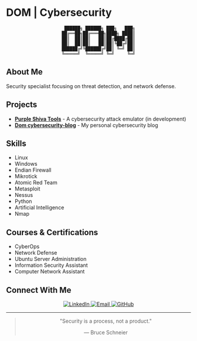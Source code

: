 # DOM | Cybersecurity

<div align="center">
  
```
 ██████╗ ██████╗ ███╗   ███╗
██╔══██╗██╔═══██╗████╗ ████║
██║  ██║██║   ██║██╔████╔██║
██║  ██║██║   ██║██║╚██╔╝██║
██████╔╝╚██████╔╝██║ ╚═╝ ██║
╚═════╝  ╚═════╝ ╚═╝     ╚═╝
```

</div>

## About Me

Security specialist focusing on threat detection, and network defense.

## Projects

- [**Purple Shiva Tools**](https://github.com/PurpleShivaTeam) - A cybersecurity attack emulator (in development)
- [**Dom cybersecurity-blog**](https://dom-cybersegurityblog.netlify.app/) - My personal cybersecurity blog

## Skills

- Linux
- Windows
- Endian Firewall
- Mikrotick
- Atomic Red Team
- Metasploit
- Nessus
- Python
- Artificial Intelligence
- Nmap

## Courses & Certifications

- CyberOps
- Network Defense
- Ubuntu Server Administration
- Information Security Assistant
- Computer Network Assistant

## Connect With Me

<div align="center">

  <a href="https://www.linkedin.com/in/pedro-henrique-silva-evangelista/" target="_blank">
    <img src="https://img.shields.io/badge/LinkedIn-2E8B57?logo=linkedin&logoColor=white&style=flat-square" alt="LinkedIn">
  </a>

  <a href="mailto:pedrosilvaevangelista2005@gmail.com">
    <img src="https://img.shields.io/badge/Email-228B22?logo=gmail&logoColor=white&style=flat-square" alt="Email">
  </a>

  <a href="https://github.com/pedrosilvaevangelista" target="_blank">
    <img src="https://img.shields.io/badge/GitHub-2E8B57?logo=github&logoColor=white&style=flat-square" alt="GitHub">
  </a>

</div>


---

<div align="center">
  
> "Security is a process, not a product."
>
> — Bruce Schneier
  
</div>
